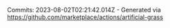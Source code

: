 Commits: 2023-08-02T02:21:42.014Z - Generated via https://github.com/marketplace/actions/artificial-grass
<br>
